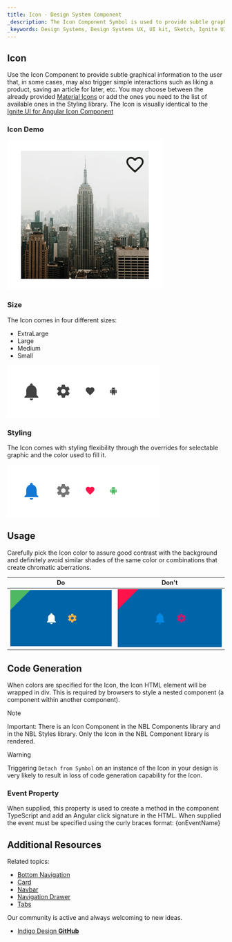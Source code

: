 ```yaml
---
title: Icon - Design System Component
_description: The Icon Component Symbol is used to provide subtle graphical indications to the user that also may trigger an interaction. 
_keywords: Design Systems, Design Systems UX, UI kit, Sketch, Ignite UI for Angular, Sketch to Angular, Sketch to Angular, Angular, Angular Design System, Export code from Sketch, Design Kits for Angular, Sketch HTML, Sketch to HTML, Sketch UI kits
---
```


## Icon

Use the Icon Component to provide subtle graphical information to the user that, in some cases, may also trigger simple interactions such as liking a product, saving an article for later, etc. You may choose between the already provided [Material Icons](https://material.io/tools/icons/) or add the ones you need to the list of available ones in the Styling library. The Icon is visually identical to the [Ignite UI for Angular Icon Component](https://www.infragistics.com/products/ignite-ui-angular/angular/components/icon.html)

### Icon Demo

![](../images/icon_demo.png)

### Size

The Icon comes in four different sizes:

- ExtraLarge
- Large
- Medium
- Small

![](../images/icon_sizes.png)

### Styling

The Icon comes with styling flexibility through the overrides for selectable graphic and the color used to fill it.

![](../images/icon_styling.png)

## Usage

Carefully pick the Icon color to assure good contrast with the background and definitely avoid similar shades of the same color or combinations that create chromatic aberrations.

| Do                          | Don't                         |
| --------------------------- | ----------------------------- |
| ![](../images/icon_do1.png) | ![](../images/icon_dont1.png) |

## Code Generation

When colors are specified for the Icon, the Icon HTML element will be wrapped in div. This is required by browsers to style a nested component (a component within another component).

> [!Note]
> Important: There is an Icon Component in the NBL Components library and in the NBL Styles library. Only the Icon in the NBL Component library is rendered.

> [!WARNING]
> Triggering `Detach from Symbol` on an instance of the Icon in your design is very likely to result in loss of code generation capability for the Icon.

### Event Property

When supplied, this property is used to create a method in the component TypeScript and add an Angular click signature in the HTML. When supplied the event must be specified using the curly braces format: {onEventName}

## Additional Resources

Related topics:

- [Bottom Navigation](bottom-nav.md)
- [Card](card.md)
- [Navbar](navbar.md)
- [Navigation Drawer](nav-drawer.md)
- [Tabs](tabs.md)
  <div class="divider--half"></div>

Our community is active and always welcoming to new ideas.

- [Indigo Design **GitHub**](https://github.com/IgniteUI/design-system-docfx)
